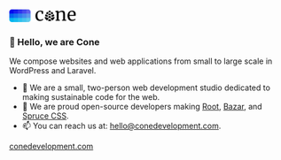<p>
  <a href="https://conedevelopment.com/">
    <br>
    <picture>
      <source media="(prefers-color-scheme: light)" srcset="https://github.com/conedevelopment/.github/raw/master/.github/cone-logo-dark.svg">
      <source media="(prefers-color-scheme: dark)" srcset="https://github.com/conedevelopment/.github/raw/master/.github/cone-logo-light.svg">
      <img alt="Cone Development" width="120" src="https://github.com/conedevelopment/.github/raw/master/.github/cone-logo-dark.svg">
    </picture>
    <br>
  </a>
</p>

### 👋 Hello, we are Cone

We compose websites and web applications from small to large scale in WordPress and Laravel.

- 🌲 We are a small, two-person web development studio dedicated to making sustainable code for the web.
- 🌱 We are proud open-source developers making [Root](https://github.com/conedevelopment/root), [Bazar](https://github.com/conedevelopment/bazar), and [Spruce CSS](https://github.com/conedevelopment/sprucecss).
- 📫 You can reach us at: [hello@conedevelopment.com](mailto:hello@conedevelopment.com).

[conedevelopment.com](https://conedevelopment.com)
